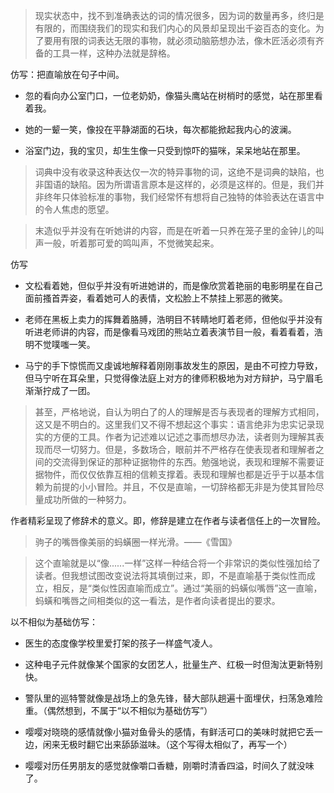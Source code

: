 
>现实状态中，找不到准确表达的词的情况很多，因为词的数量再多，终归是有限的，而围绕我们的现实和我们内心的风景却呈现出千姿百态的变化。为了要用有限的词表达无限的事物，就必须动脑筋想办法，像木匠活必须有齐备的工具一样，这种办法就是辞格。

仿写：把直喻放在句子中间。

- 忽的看向办公室门口，一位老奶奶，像猫头鹰站在树梢时的感觉，站在那里看着我。

- 她的一颦一笑，像投在平静湖面的石块，每次都能掀起我内心的波澜。

- 浴室门边，我的宝贝，却生生像一只受到惊吓的猫咪，呆呆地站在那里。

>词典中没有收录这种表达仅一次的特异事物的词，这绝不是词典的缺陷，也非国语的缺陷。因为所谓语言原本是这样的，必须是这样的。但是，我们并非终年只体验标准的事物，我们经常怀有想将自己独特的体验表达在语言中的令人焦虑的愿望。


>末造似乎并没有在听她讲的内容，而是在听着一只养在笼子里的金钟儿的叫声一般，听着那可爱的鸣叫声，不觉微笑起来。

仿写

- 文松看着她，但似乎并没有听进她讲的，而是像欣赏着艳丽的电影明星在自己面前搔首弄姿，看着她可人的表情，文松脸上不禁挂上邪恶的微笑。

- 老师在黑板上卖力的挥舞着胳膊，浩明目不转睛地盯着老师，但他似乎并没有听进老师讲的内容，而是像看马戏团的熊站立着表演节目一般，看着看着，浩明不觉噗嗤一笑。

- 马宁的手下惊慌而又虔诚地解释着刚刚事故发生的原因，是由不可控力导致，但马宁听在耳朵里，只觉得像法庭上对方的律师积极地为对方辩护，马宁眉毛渐渐拧成了一团。

>甚至，严格地说，自认为明白了的人的理解是否与表现者的理解方式相同，这又是不明白的。这里我们又不得不想起这个事实：语言绝非为忠实记录现实的方便的工具。作者为记述难以记述之事而想尽办法，读者则为理解其表现而尽一切努力。但是，多数场合，眼前并不严格存在使表现者和理解者之间的交流得到保证的那种证据物件的东西。勉强地说，表现和理解不需要证据物件，而仅仅依靠互相的信赖支撑着。表现和理解也都是近乎于以基本信赖为前提的小小冒险。并且，不仅是直喻，一切辞格都无非是为使其冒险尽量成功所做的一种努力。

作者精彩呈现了修辞术的意义。即，修辞是建立在作者与读者信任上的一次冒险。

>驹子的嘴唇像美丽的蚂蟥圈一样光滑。——《雪国》

>这个直喻就是以“像......一样”这样一种结合将一个非常识的类似性强加给了读者。但我想试图改变说法将其填倒过来，即，不是直喻基于类似性而成立，相反，是“类似性因直喻而成立”。通过“美丽的蚂蟥似嘴唇”这一直喻，蚂蟥和嘴唇之间相类似的这一看法，是作者向读者提出的要求。

以不相似为基础仿写：

- 医生的态度像学校里爱打架的孩子一样盛气凌人。

- 这种电子元件就像某个国家的女团艺人，批量生产、红极一时但淘汰更新特别快。

- 警队里的巡特警就像是战场上的急先锋，替大部队趟遍十面埋伏，扫荡急难险重。（偶然想到，不属于“以不相似为基础仿写”）

- 嘤嘤对晓晓的感情就像小猫对鱼骨头的感情，有鲜活可口的美味时就把它丢一边，闲来无极时翻它出来舔舔滋味。（这个写得太相似了，再写一个）

- 嘤嘤对历任男朋友的感觉就像嚼口香糖，刚嚼时清香四溢，时间久了就没味了。